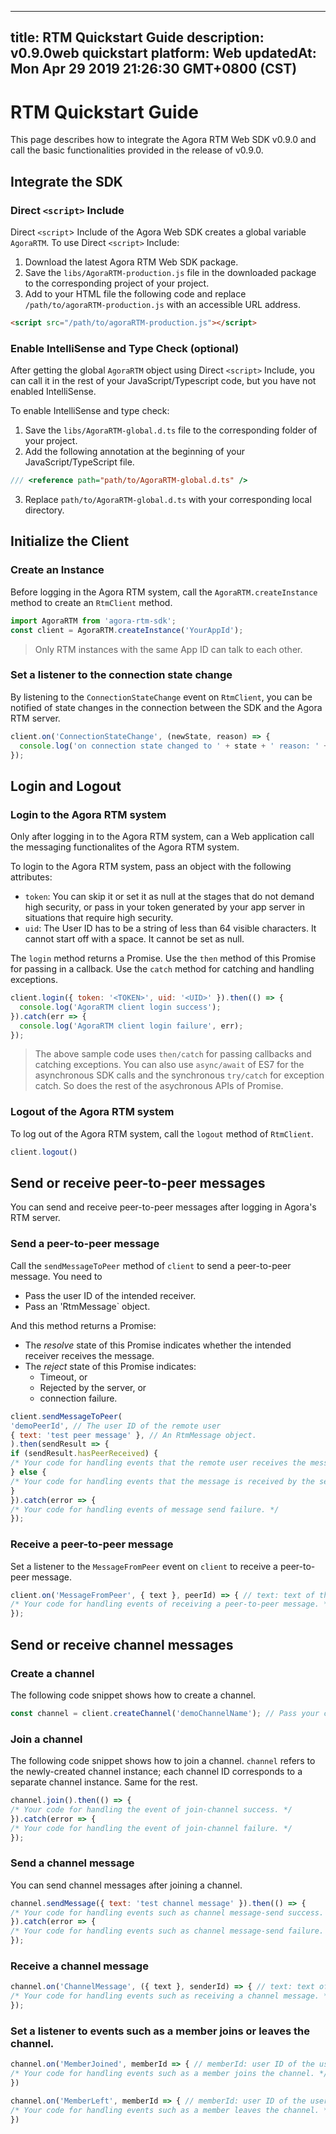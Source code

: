 
---
title: RTM Quickstart Guide
description: v0.9.0web quickstart 
platform: Web
updatedAt: Mon Apr 29 2019 21:26:30 GMT+0800 (CST)
---
# RTM Quickstart Guide
This page describes how to integrate the Agora RTM Web SDK v0.9.0 and call the basic functionalities provided in the release of v0.9.0.

## Integrate the SDK

### Direct `<script>` Include

Direct `<script`> Include of the Agora Web SDK creates a global variable `AgoraRTM`. To use Direct `<script>` Include:

1. Download the latest Agora RTM Web SDK package.
2. Save the `libs/AgoraRTM-production.js` file in the downloaded package to the corresponding project of your project. 
3. Add to your HTML file the following code and replace `/path/to/agoraRTM-production.js` with an accessible URL address.

```html
<script src="/path/to/agoraRTM-production.js"></script>
```


### Enable IntelliSense and Type Check (optional)

After getting the global `AgoraRTM` object using Direct `<script>` Include, you can call it in the rest of your JavaScript/Typescript code, but you have not enabled IntelliSense.

To enable IntelliSense and type check:

1. Save the `libs/AgoraRTM-global.d.ts` file to the corresponding folder of your project. 
2. Add the following annotation at the beginning of your JavaScript/TypeScript file. 

```JavaScript
/// <reference path="path/to/AgoraRTM-global.d.ts" />
```

3. Replace `path/to/AgoraRTM-global.d.ts` with your corresponding local directory.



## Initialize the Client

### Create an Instance

Before logging in the Agora RTM system, call the `AgoraRTM.createInstance` method to create an `RtmClient` method.

```JavaScript
import AgoraRTM from 'agora-rtm-sdk';
const client = AgoraRTM.createInstance('YourAppId'); 
```
> Only RTM instances with the same App ID can talk to each other.

### Set a listener to the connection state change 

By listening to the `ConnectionStateChange` event on `RtmClient`, you can be notified of state changes in the connection between the SDK and the Agora RTM server. 

```JavaScript
client.on('ConnectionStateChange', (newState, reason) => {
  console.log('on connection state changed to ' + state + ' reason: ' + reason);
});
```

## Login and Logout

### Login to the Agora RTM system

Only after logging in to the Agora RTM system, can a Web application call the messaging functionalites of the Agora RTM system. 

To login to the Agora RTM system, pass an object with the following attributes:
- `token`: You can skip it or set it as null at the stages that do not demand high security, or pass in your token generated by your app server in situations that require high security. 
- `uid`: The User ID has to be a string of less than 64 visible characters. It cannot start off with a space. It cannot be set as null. 

The `login` method returns a Promise. Use the `then` method of this Promise for passing in a callback. Use the `catch` method for catching and handling exceptions. 

```JavaScript
client.login({ token: '<TOKEN>', uid: '<UID>' }).then(() => {
  console.log('AgoraRTM client login success');
}).catch(err => {
  console.log('AgoraRTM client login failure', err);
});
```

> The above sample code uses `then/catch` for passing callbacks and catching exceptions. 
> You can also use `async/await` of ES7 for the asynchronous SDK calls and the synchronous `try/catch` for exception catch. So does the rest of the asychronous APIs of Promise. 

### Logout of the Agora RTM system

To log out of the Agora RTM system, call the `logout` method of `RtmClient`.

```JavaScript
client.logout()
```



## Send or receive peer-to-peer messages

You can send and receive peer-to-peer messages after logging in Agora's RTM server.

### Send a peer-to-peer message

Call the `sendMessageToPeer` method of `client` to send a peer-to-peer message. You need to

- Pass the user ID of the intended receiver.
- Pass an 'RtmMessage` object.

And this method returns a Promise:

- The *resolve* state of this Promise indicates whether the intended receiver receives the message.
- The *reject* state of this Promise indicates:
     - Timeout, or
     - Rejected by the server, or 
     - connection failure.

```JavaScript
client.sendMessageToPeer(
'demoPeerId', // The user ID of the remote user
{ text: 'test peer message' }, // An RtmMessage object.
).then(sendResult => {
if (sendResult.hasPeerReceived) {
/* Your code for handling events that the remote user receives the message. */
} else {
/* Your code for handling events that the message is received by the server but the remote user cannot be reached. */
}
}).catch(error => {
/* Your code for handling events of message send failure. */
});
```

### Receive a peer-to-peer message

Set a listener to the `MessageFromPeer` event on `client` to receive a peer-to-peer message.

```JavaScript
client.on('MessageFromPeer', { text }, peerId) => { // text: text of the received message; peerId: User ID of the sender.
/* Your code for handling events of receiving a peer-to-peer message. */
});
```

## Send or receive channel messages

### Create a channel

The following code snippet shows how to create a channel.

```JavaScript
const channel = client.createChannel('demoChannelName'); // Pass your channel ID here.
```

### Join a channel

The following code snippet shows how to join a channel.  `channel` refers to the newly-created channel instance; each channel ID corresponds to a separate channel instance. Same for the rest.

```JavaScript
channel.join().then(() => {
/* Your code for handling the event of join-channel success. */
}).catch(error => {
/* Your code for handling the event of join-channel failure. */
});
```

### Send a channel message

You can send channel messages after joining a channel.

```JavaScript
channel.sendMessage({ text: 'test channel message' }).then(() => {
/* Your code for handling events such as channel message-send success. */
}).catch(error => {
/* Your code for handling events such as channel message-send failure. */
});
```

### Receive a channel message

```JavaScript
channel.on('ChannelMessage', ({ text }, senderId) => { // text: text of the received channel message; senderId: user ID of the sender.
/* Your code for handling events such as receiving a channel message. */
});
```

### Set a listener to events such as a member joins or leaves the channel.

```JavaScript
channel.on('MemberJoined', memberId => { // memberId: user ID of the user joining the channel
/* Your code for handling events such as a member joins the channel. */
})
```

```JavaScript
channel.on('MemberLeft', memberId => { // memberId: user ID of the user joining the channel.
/* Your code for handling events such as a member leaves the channel. */
})
```


